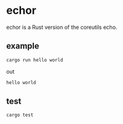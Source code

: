 # echor

echor is a Rust version of the coreutils echo.

## example

```bash
cargo run hello world
```

out

```bash
hello world
```

## test

```bash
cargo test
```